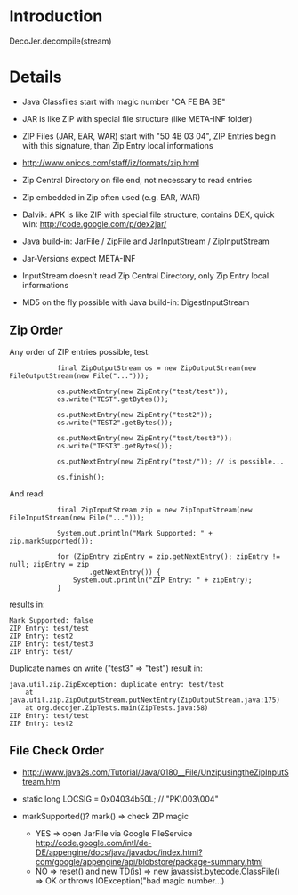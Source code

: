 # Introduction #

DecoJer.decompile(stream)

# Details #

  * Java Classfiles start with magic number "CA FE BA BE"
  * JAR is like ZIP with special file structure (like META-INF folder)
  * ZIP Files (JAR, EAR, WAR) start with "50 4B 03 04", ZIP Entries begin with this signature, than Zip Entry local informations
  * http://www.onicos.com/staff/iz/formats/zip.html
  * Zip Central Directory on file end, not necessary to read entries
  * Zip embedded in Zip often used (e.g. EAR, WAR)
  * Dalvik: APK is like ZIP with special file structure, contains DEX, quick win: http://code.google.com/p/dex2jar/

  * Java build-in: JarFile / ZipFile and JarInputStream / ZipInputStream
  * Jar-Versions expect META-INF
  * InputStream doesn't read Zip Central Directory, only Zip Entry local informations

  * MD5 on the fly possible with Java build-in: DigestInputStream

## Zip Order ##

Any order of ZIP entries possible, test:
```
			final ZipOutputStream os = new ZipOutputStream(new FileOutputStream(new File("...")));

			os.putNextEntry(new ZipEntry("test/test"));
			os.write("TEST".getBytes());

			os.putNextEntry(new ZipEntry("test2"));
			os.write("TEST2".getBytes());

			os.putNextEntry(new ZipEntry("test/test3"));
			os.write("TEST3".getBytes());

			os.putNextEntry(new ZipEntry("test/")); // is possible...

			os.finish();
```

And read:
```
			final ZipInputStream zip = new ZipInputStream(new FileInputStream(new File("...")));

			System.out.println("Mark Supported: " + zip.markSupported());

			for (ZipEntry zipEntry = zip.getNextEntry(); zipEntry != null; zipEntry = zip
					.getNextEntry()) {
				System.out.println("ZIP Entry: " + zipEntry);
			}
```

results in:
```
Mark Supported: false
ZIP Entry: test/test
ZIP Entry: test2
ZIP Entry: test/test3
ZIP Entry: test/
```

Duplicate names on write ("test3" => "test") result in:
```
java.util.zip.ZipException: duplicate entry: test/test
	at java.util.zip.ZipOutputStream.putNextEntry(ZipOutputStream.java:175)
	at org.decojer.ZipTests.main(ZipTests.java:58)
ZIP Entry: test/test
ZIP Entry: test2
```

## File Check Order ##
  * http://www.java2s.com/Tutorial/Java/0180__File/UnzipusingtheZipInputStream.htm
  * static long LOCSIG = 0x04034b50L;	// "PK\003\004"

  * markSupported()? mark() => check ZIP magic
    * YES => open JarFile via Google FileService http://code.google.com/intl/de-DE/appengine/docs/java/javadoc/index.html?com/google/appengine/api/blobstore/package-summary.html
    * NO => reset() and new TD(is) => new javassist.bytecode.ClassFile() => OK or throws IOException("bad magic number...)